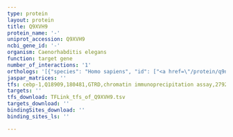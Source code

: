 ```yaml
---
type: protein
layout: protein
title: Q9XVH9
protein_name: '-'
uniprot_accession: Q9XVH9
ncbi_gene_id: '-'
organism: Caenorhabditis elegans
function: target gene
number_of_interactions: '1'
orthologs: '[{"species": "Homo sapiens", "id": ["<a href=\"/protein/q9nz63\">Q9NZ63</a>"]}, {"species": "Mus musculus", "id": ["<a href=\"/protein/q3tqi7\">Q3TQI7</a>"]}, {"species": "Rattus norvegicus", "id": ["<a href=\"/protein/a0a096mjx5\">A0A096MJX5</a>"]}, {"species": "Drosophila melanogaster", "id": ["<a href=\"/protein/q9w0a9\">Q9W0A9</a>"]}, {"species": "Danio rerio", "id": ["<a href=\"/protein/q5xj46\">Q5XJ46</a>"]}]'
jaspar_matrices: ''
tfs: cebp-1,Q18909,180481,GTRD,chromatin immunoprecipitation assay,27924024%5Buid%5D,No
targets: ''
tfs_download: TFLink_tfs_of_Q9XVH9.tsv
targets_download: ''
bindingSites_download: ''
binding_sites_ls: ''

---
```

